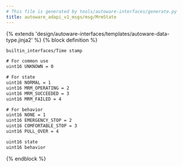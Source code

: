 ```yaml
---
# This file is generated by tools/autoware-interfaces/generate.py
title: autoware_adapi_v1_msgs/msg/MrmState
---
```


{% extends 'design/autoware-interfaces/templates/autoware-data-type.jinja2' %}
{% block definition %}

```txt
builtin_interfaces/Time stamp

# For common use
uint16 UNKNOWN = 0

# For state
uint16 NORMAL = 1
uint16 MRM_OPERATING = 2
uint16 MRM_SUCCEEDED = 3
uint16 MRM_FAILED = 4

# For behavior
uint16 NONE = 1
uint16 EMERGENCY_STOP = 2
uint16 COMFORTABLE_STOP = 3
uint16 PULL_OVER = 4

uint16 state
uint16 behavior
```

{% endblock %}
